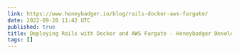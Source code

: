 ```yaml
---
link: https://www.honeybadger.io/blog/rails-docker-aws-fargate/
date: 2022-09-20 11:42 UTC
published: true
title: Deploying Rails with Docker and AWS Fargate - Honeybadger Developer Blog
tags: []
---
```



